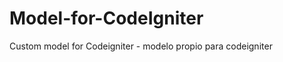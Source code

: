 Model-for-CodeIgniter
=====================

Custom model for Codeigniter - modelo propio para codeigniter


